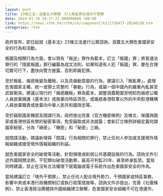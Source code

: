 ```yaml
---
layout: post
title: 23條立法｜涵蓋五大罪類　引入叛亂罪及境外干預罪
date: 2024-01-30 19:37:22.000000000 +08:00
link: https://news.rthk.hk/rthk/ch/component/k2/1738477-20240130.htm
categories: rthk
---
```


政府宣布，即日起就《基本法》23條立法進行公眾諮詢，涵蓋五大類危害國家安全的行為和活動。

叛國及相關行為方面，會以現有「叛逆」罪作為藍本，訂立「叛國」罪；將普通法罪行的「隱匿叛國」罪行編纂為成文法則，如果知道有人犯「叛國」罪，要在合理切實可行下，盡快向警方披露，否則即屬犯罪。

至於叛亂、煽惑叛變及離叛，以及具煽動意圖的行為，建議引入「叛亂罪」，處理危害國家主權、統一或領土完整的「暴動」行為，或屬一個中國內的嚴重內亂甚至武裝衝突。建議以現行的「煽惑離叛」罪為藍本，調整涵蓋範圍至明知而煽惑公職人員放棄擁護《基本法》或放棄向特區效忠，或煽惑香港駐軍以外的中央駐港機構人員放棄職責或放棄向中華人民共和國效忠等。

至於竊取國家機密及間諜行為，政府提出完善《官方機密條例》及條文，保護與國家或香港特區有關的秘密事項，免受竊取或非法披露；會新訂立條例詳細定義何謂國家秘密，分為「絕密」、「機密」和「秘密」三級。

就間諜活動，建議新增與「間諜」行為相關的罪行，禁止任何人參加或支援境外情報組織或接受境外情報組織的利益。

就危害國家安全的破壞等活動，針對損壞或削弱公共基礎設施的行為。諮詢文件引述外國相關法例，干犯類似破壞活動罪，最高可判監20年、甚至終身監禁。當局同時建議，禁止在沒有合法權限下就電腦或電子系統作出危害國家安全的作為。

當局建議訂立「境外干預罪」，禁止任何人配合境外勢力，干預國家或特區事務，影響中央或本港行政機關制訂或執行政策措施等。諮詢文件亦提出，完善《社團條例》，禁止香港政治團體與外國組織建立聯繫，危害國家安全組織不可在港運作。
